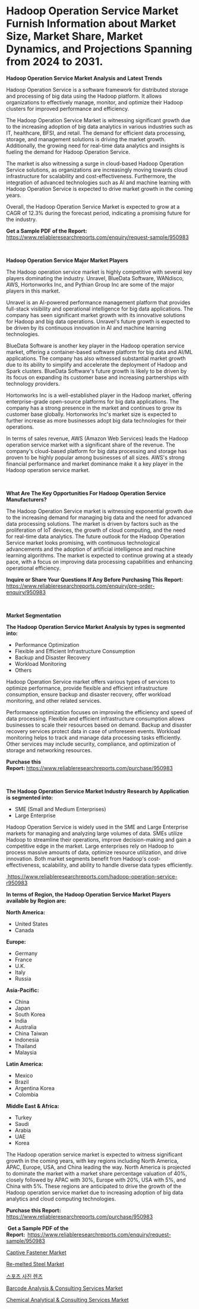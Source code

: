 <p><h1>Hadoop Operation Service Market Furnish Information about Market Size, Market Share, Market Dynamics, and Projections Spanning from 2024 to 2031.</h1></p><p><strong>Hadoop Operation Service Market Analysis and Latest Trends</strong></p>
<p><p>Hadoop Operation Service is a software framework for distributed storage and processing of big data using the Hadoop platform. It allows organizations to effectively manage, monitor, and optimize their Hadoop clusters for improved performance and efficiency.</p><p>The Hadoop Operation Service Market is witnessing significant growth due to the increasing adoption of big data analytics in various industries such as IT, healthcare, BFSI, and retail. The demand for efficient data processing, storage, and management solutions is driving the market growth. Additionally, the growing need for real-time data analytics and insights is fueling the demand for Hadoop Operation Service.</p><p>The market is also witnessing a surge in cloud-based Hadoop Operation Service solutions, as organizations are increasingly moving towards cloud infrastructure for scalability and cost-effectiveness. Furthermore, the integration of advanced technologies such as AI and machine learning with Hadoop Operation Service is expected to drive market growth in the coming years.</p><p>Overall, the Hadoop Operation Service Market is expected to grow at a CAGR of 12.3% during the forecast period, indicating a promising future for the industry.</p></p>
<p><strong>Get a Sample PDF of the Report:&nbsp;</strong> <a href="https://www.reliableresearchreports.com/enquiry/request-sample/950983">https://www.reliableresearchreports.com/enquiry/request-sample/950983</a></p>
<p>&nbsp;</p>
<p><strong>Hadoop Operation Service Major Market Players</strong></p>
<p><p>The Hadoop operation service market is highly competitive with several key players dominating the industry. Unravel, BlueData Software, WANdisco, AWS, Hortonworks Inc, and Pythian Group Inc are some of the major players in this market.</p><p>Unravel is an AI-powered performance management platform that provides full-stack visibility and operational intelligence for big data applications. The company has seen significant market growth with its innovative solutions for Hadoop and big data operations. Unravel's future growth is expected to be driven by its continuous innovation in AI and machine learning technologies.</p><p>BlueData Software is another key player in the Hadoop operation service market, offering a container-based software platform for big data and AI/ML applications. The company has also witnessed substantial market growth due to its ability to simplify and accelerate the deployment of Hadoop and Spark clusters. BlueData Software's future growth is likely to be driven by its focus on expanding its customer base and increasing partnerships with technology providers.</p><p>Hortonworks Inc is a well-established player in the Hadoop market, offering enterprise-grade open-source platforms for big data applications. The company has a strong presence in the market and continues to grow its customer base globally. Hortonworks Inc's market size is expected to further increase as more businesses adopt big data technologies for their operations.</p><p>In terms of sales revenue, AWS (Amazon Web Services) leads the Hadoop operation service market with a significant share of the revenue. The company's cloud-based platform for big data processing and storage has proven to be highly popular among businesses of all sizes. AWS's strong financial performance and market dominance make it a key player in the Hadoop operation service market.</p></p>
<p>&nbsp;</p>
<p><strong>What Are The Key Opportunities For Hadoop Operation Service Manufacturers?</strong></p>
<p><p>The Hadoop Operation Service market is witnessing exponential growth due to the increasing demand for managing big data and the need for advanced data processing solutions. The market is driven by factors such as the proliferation of IoT devices, the growth of cloud computing, and the need for real-time data analytics. The future outlook for the Hadoop Operation Service market looks promising, with continuous technological advancements and the adoption of artificial intelligence and machine learning algorithms. The market is expected to continue growing at a steady pace, with a focus on improving data processing capabilities and enhancing operational efficiency.</p></p>
<p><strong>Inquire or Share Your Questions If Any Before Purchasing This Report:</strong> <a href="https://www.reliableresearchreports.com/enquiry/pre-order-enquiry/950983">https://www.reliableresearchreports.com/enquiry/pre-order-enquiry/950983</a></p>
<p>&nbsp;</p>
<p><strong>Market Segmentation</strong></p>
<p><strong>The Hadoop Operation Service Market Analysis by types is segmented into:</strong></p>
<p><ul><li>Performance Optimization</li><li>Flexible and Efficient Infrastructure Consumption</li><li>Backup and Disaster Recovery</li><li>Workload Monitoring</li><li>Others</li></ul></p>
<p><p>Hadoop Operation Service market offers various types of services to optimize performance, provide flexible and efficient infrastructure consumption, ensure backup and disaster recovery, offer workload monitoring, and other related services. </p><p>Performance optimization focuses on improving the efficiency and speed of data processing. Flexible and efficient infrastructure consumption allows businesses to scale their resources based on demand. Backup and disaster recovery services protect data in case of unforeseen events. Workload monitoring helps to track and manage data processing tasks efficiently. Other services may include security, compliance, and optimization of storage and networking resources.</p></p>
<p><strong>Purchase this Report:&nbsp;</strong><a href="https://www.reliableresearchreports.com/purchase/950983">https://www.reliableresearchreports.com/purchase/950983</a></p>
<p>&nbsp;</p>
<p><strong>The Hadoop Operation Service Market Industry Research by Application is segmented into:</strong></p>
<p><ul><li>SME (Small and Medium Enterprises)</li><li>Large Enterprise</li></ul></p>
<p><p>Hadoop Operation Service is widely used in the SME and Large Enterprise markets for managing and analyzing large volumes of data. SMEs utilize Hadoop to streamline their operations, improve decision-making and gain a competitive edge in the market. Large enterprises rely on Hadoop to process massive amounts of data, optimize resource utilization, and drive innovation. Both market segments benefit from Hadoop's cost-effectiveness, scalability, and ability to handle diverse data types efficiently.</p></p>
<p><a href="https://www.reliableresearchreports.com/hadoop-operation-service-r950983">&nbsp;https://www.reliableresearchreports.com/hadoop-operation-service-r950983</a></p>
<p><strong>In terms of Region, the Hadoop Operation Service Market Players available by Region are:</strong></p>
<p>
    <p> <strong> North America: </strong>
        <ul>
            <li>United States</li>
            <li>Canada</li>
        </ul>
        </p> 
    <p> <strong> Europe: </strong>
        <ul>
            <li>Germany</li>
            <li>France</li>
            <li>U.K.</li>
            <li>Italy</li>
            <li>Russia</li>
        </ul>
        </p> 
    <p> <strong> Asia-Pacific: </strong>
        <ul>
            <li>China</li>
            <li>Japan</li>
            <li>South Korea</li>
            <li>India</li>
            <li>Australia</li>
            <li>China Taiwan</li>
            <li>Indonesia</li>
            <li>Thailand</li>
            <li>Malaysia</li>
        </ul>
        </p> 
    <p> <strong> Latin America: </strong>
        <ul>
            <li>Mexico</li>
            <li>Brazil</li>
            <li>Argentina Korea</li>
            <li>Colombia</li>
        </ul>
        </p> 
    <p> <strong> Middle East & Africa: </strong>
        <ul>
            <li>Turkey</li>
            <li>Saudi</li>
            <li>Arabia</li>
            <li>UAE</li>
            <li>Korea</li>
        </ul>
    </p>
    </p>
<p><p>The Hadoop operation service market is expected to witness significant growth in the coming years, with key regions including North America, APAC, Europe, USA, and China leading the way. North America is projected to dominate the market with a market share percentage valuation of 40%, closely followed by APAC with 30%, Europe with 20%, USA with 5%, and China with 5%. These regions are anticipated to drive the growth of the Hadoop operation service market due to increasing adoption of big data analytics and cloud computing technologies.</p></p>
<p><strong>Purchase this Report: </strong><a href="https://www.reliableresearchreports.com/purchase/950983">https://www.reliableresearchreports.com/purchase/950983</a></p>
<p>&nbsp;<strong>Get a Sample PDF of the Report:&nbsp;&nbsp;</strong><a href="https://www.reliableresearchreports.com/enquiry/request-sample/950983">https://www.reliableresearchreports.com/enquiry/request-sample/950983</a></p>
<p><strong></strong></p>
<p><p><a href="https://www.linkedin.com/pulse/captive-fastenernbspmarket-focuses-market-share-size-rb4ie">Captive Fastener Market</a></p><p><a href="https://issuu.com/reportprime-2/docs/re-melted-steel-market-size-2030.pptx">Re-melted Steel Market</a></p><p><a href="https://github.com/rick7624/Market-Research-Report-List-1/blob/main/102095055542.md">스포츠 사진 렌즈</a></p><p><a href="https://github.com/lubmix/Market-Research-Report-List-2/blob/main/barcode-analysis-consulting-services-market.md">Barcode Analysis & Consulting Services Market</a></p><p><a href="https://github.com/Hazelklievgspy6vdcsmu106w/Market-Research-Report-List-2/blob/main/chemical-analytical-consulting-services-market.md">Chemical Analytical & Consulting Services Market</a></p></p>